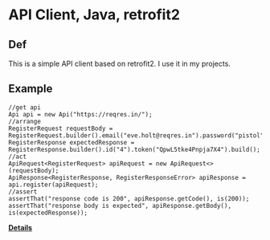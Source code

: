 # API Client, Java, retrofit2
## Def
This is a simple API client based on retrofit2.
I use it in my projects.
## Example
    //get api
    Api api = new Api("https://reqres.in/");
	//arrange
	RegisterRequest requestBody = RegisterRequest.builder().email("eve.holt@reqres.in").password("pistol").build();
    RegisterResponse expectedResponse = RegisterResponse.builder().id("4").token("QpwL5tke4Pnpja7X4").build();
    //act
    ApiRequest<RegisterRequest> apiRequest = new ApiRequest<>(requestBody);
    ApiResponse<RegisterResponse, RegisterResponseError> apiResponse = api.register(apiRequest);
    //assert
    assertThat("response code is 200", apiResponse.getCode(), is(200));
    assertThat("response body is expected", apiResponse.getBody(), is(expectedResponse));

**[Details](https://github.com/pavelvic/api-client/blob/master/src/test/java/Tests.java)**
